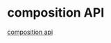 <!--
 * @Descripttion: 
 * @version: 
 * @Author: matias tang
 * @Date: 2020-09-18 16:02:22
 * @LastEditors: matias tang
 * @LastEditTime: 2020-09-18 16:02:45
-->
# composition API

[composition api](https://v3.vuejs.org/guide/composition-api-introduction.html#why-composition-api)